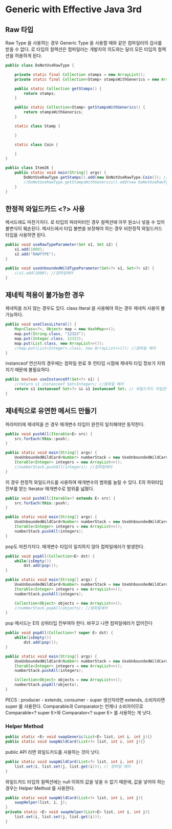 # Generic with Effective Java 3rd

## Raw 타입

Raw Type 을 사용하는 경우 Generic Type 을 사용할 때와 같은 컴파일러의 검사를 받을 수 없다. 로 타입의 컬렉션은 컴파일러는 개발자의 의도와는 달리 모든 타입의 컬렉션을 허용하게 된다.

```java
public class DoNotUseRawType {

    private static final Collection stamps = new ArrayList();
    private static final Collection<Stamp> stampsWithGenerics = new ArrayList<>();

    public static Collection getStamps() {
        return stamps;
    }

    public static Collection<Stamp> getStampsWithGenerics() {
        return stampsWithGenerics;
    }

    static class Stamp {

    }

    static class Coin {

    }
}
```

```java
public class Item26 {
    public static void main(String[] args) {
        DoNotUseRawType.getStamps().add(new DoNotUseRawType.Coin()); //컴파일성공, 런타임에러
        //DoNotUseRawType.getStampsWithGenerics().add(new DoNotUseRawType.Coin()); //컴파일에러
    }
}
```

## 한정적 와일드카드 <?> 사용

메서드에도 마찬가지다. 로 타입의 파라미터인 경우 컬렉션에 아무 원소나 넣을 수 있어 불변식이 훼손된다.
메서드에서 타입 불변을 보장해야 하는 경우 비한정적 와일드카드 타입을 사용하면 된다.

```java
public void useRawTypeParameter(Set s1, Set s2) {
    s1.add(1000);
    s2.add("RAWTYPE");
}

public void useUnboundedWildTypeParameter(Set<?> s1, Set<?> s2) {
    //s1.add(1000); //컴파일에러
}
```

## 제네릭 적용이 불가능한 경우

제네릭을 쓰지 않는 경우도 있다. class literal 을 사용해야 하는 경우 제네릭 사용이 불가능하다.

```java
public void useClassLiteral() {
    Map<Class<?>, Object> map = new HashMap<>();
    map.put(String.class, "12323");
    map.put(Integer.class, 12323);
    map.put(List.class, new ArrayList<>());
    //map.put(List<Integer>.class, new ArrayList<>()); //컴파일 에러
}
```

instanceof 연산자의 경우에는 컴파일 완료 후 런타임 시점에 제네릭 타입 정보가 지워지기 때문에 불필요하다.

```java
public boolean useInstanceOf(Set<?> s1) {
    //return s1 instanceof Set<Integer>; //컴파일 에러
    return s1 instanceof Set<?> && s1 instanceof Set; // 와일드카드 타입은 쓸 수 있다
}
```

## 제네릭으로 유연한 메서드 만들기

파라미터에 제네릭을 쓴 경우 매개변수 타입이 완전히 일치해야만 동작한다.

```java
public void pushAll(Iterable<E> src) {
    src.forEach(this::push);
}
```

```java
public static void main(String[] args) {
    UseUnboundedWildCard<Number> numberStack = new UseUnboundedWildCard<>();
    Iterable<Integer> integers = new ArrayList<>();
    //numberStack.pushAll(integers); //컴파일에러
}
```

이 경우 한정적 와일드카드를 사용하여 매개변수의 범위를 늘릴 수 있다. E의 하위타입 전부를 받는 Iterator 매개변수로 범위를 넓혔다.

```java
public void pushAll(Iterable<? extends E> src) {
    src.forEach(this::push);
}
```

```java
public static void main(String[] args) {
    UseUnboundedWildCard<Number> numberStack = new UseUnboundedWildCard<>();
    Iterable<Integer> integers = new ArrayList<>();
    numberStack.pushAll(integers);
}
```

pop도 마찬가지다. 매개변수 타입이 일치하지 않아 컴파일에러가 발생한다.

```java
public void popAll(Collection<E> dst) {
    while(isEmpty())
        dst.add(pop());
}
```

```java
public static void main(String[] args) {
    UseUnboundedWildCard<Number> numberStack = new UseUnboundedWildCard<>();
    Iterable<Integer> integers = new ArrayList<>();
    numberStack.pushAll(integers);

    Collection<Object> objects = new ArrayList<>();
    //numberStack.popAll(objects); //컴파일에러
}
```

pop 메서드는 E의 상위타입 전부여야 한다. 바꾸고 나면 컴파일에러가 없어진다

```java
public void popAll(Collection<? super E> dst) {
    while(isEmpty())
        dst.add(pop());
}
```

```java
public static void main(String[] args) {
    UseUnboundedWildCard<Number> numberStack = new UseUnboundedWildCard<>();
    Iterable<Integer> integers = new ArrayList<>();
    numberStack.pushAll(integers);

    Collection<Object> objects = new ArrayList<>();
    numberStack.popAll(objects);
}
```

PECS : producer - extends, consumer - super
생산자라면 extends, 소비자라면 super 를 사용한다. Comparable과 Comparator는 언제나 소비자이므로 Comparable<? super E>와 Comparator<? super E> 를 사용하는 게 낫다.

### Helper Method

```java
public static <E> void swapGeneric(List<E> list, int i, int j){}
public static void swapWildCard(List<?> list, int i, int j){}
```

public API 라면 와일드카드를 사용하는 것이 낫다.

```java
public static void swapWildCard(List<?> list, int i, int j){
    list.set(i, list.set(j, list.get(i))); // 컴파일 에러
}
```

와일드카드 타입의 컬렉션에는 null 이외의 값을 넣을 수 없기 때문에, 값을 넣어야 하는 경우는 Helper Method 를 사용한다.

```java
public static void swapWildCard(List<?> list, int i, int j){
    swapHelper(list, i, j);
}
private static <E> void swapHelper(List<E> list, int i, int j){
    list.set(i, list.set(j, list.get(i)));
}
```
